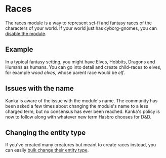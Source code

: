 # Races

The races module is a way to represent sci-fi and fantasy races of the characters of your world. If your world just has cyborg-gnomes, you can [disable the module](/features/campaigns/modules).

## Example

In a typical fantasy setting, you might have Elves, Hobbits, Dragons and Humans as humans. You can go into detail and create child-races to elves, for example *wood elves*, whose parent race would be *elf*.

## Issues with the name

Kanka is aware of the issue with the module's name. The community has been asked a few times about changing the module's name to a less charged term, but no consensus has ever been reached. Kanka's policy is now to follow along with whatever new term Hasbro chooses for D&D.

## Changing the entity type

If you've created many creatures but meant to create races instead, you can easily [bulk change their entity type](/guides/transform).